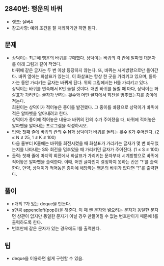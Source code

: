 <h2>2840번: 행운의 바퀴</h2>
<ul>
  <li>랭크: 실버4</li>
  <li>참고사항: 예외 조건을 잘 처리하기만 하면 된다.</li>
</ul>
<h2>문제</h2>
<ul>
  <li>상덕이는 최근에 행운의 바퀴를 구매했다. 상덕이는 바퀴의 각 칸에 알파벳 대문자를 아래 그림과 같이 적었다.<br>
    바퀴에 같은 글자는 두 번 이상 등장하지 않는다. 또, 바퀴는 시계방향으로만 돌아간다. 바퀴 옆에는 화살표가 있는데, 이 화살표는 항상 한 곳을 가리키고 있으며, 돌아가는 동안 가리키는 글자는 바뀌게 된다. 위의 그림에서는 H를 가리키고 있다.<br>
    상덕이는 바퀴를 연속해서 K번 돌릴 것이다. 매번 바퀴를 돌릴 때 마다, 상덕이는 화살표가 가리키는 글자가 변하는 횟수와 어떤 글자에서 회전을 멈추었는지를 종이에 적는다.<br>
    희원이는 상덕이가 적어놓은 종이를 발견했다. 그 종이를 바탕으로 상덕이가 바퀴에 적은 알파벳을 알아내려고 한다.<br>
    상덕이가 종이에 적어놓은 내용과 바퀴의 칸의 수가 주어졌을 때, 바퀴에 적어놓은 알파벳을 알아내는 프로그램을 작성하시오.</li>
  <li>입력: 첫째 줄에 바퀴의 칸의 수 N과 상덕이가 바퀴를 돌리는 횟수 K가 주어진다. (2 ≤ N ≤ 25, 1 ≤ K ≤ 100)<br>
    다음 줄부터 K줄에는 바퀴를 회전시켰을 때 화살표가 가리키는 글자가 몇 번 바뀌었는지를 나타내는 S와 회전을 멈추었을 때 가리키던 글자가 주어진다. (1 ≤ S ≤ 100)</li>
  <li>출력: 첫째 줄에 마지막 회전에서 화살표가 가리키는 문자부터 시계방향으로 바퀴에 적어놓은 알파벳을 출력한다. 이때, 어떤 글자인지 결정하지 못하는 칸은 '?'를 출력한다. 만약, 상덕이가 적어놓은 종이에 해당하는 행운의 바퀴가 없다면 "!"를 출력한다. </li>
</ul>
<h2>풀이</h2>
<ul>
  <li>n개의 ?가 있는 deque을 만든다.</li>
  <li>s만큼 appendleft(pop())을 해준다. 이 때 뺀 문자와 넣으려는 문자가 동일한 문자면 상관이 없지만 동일한 문자가 아닐 경우 만들어질 수 없는 번호판이기 때문에 !를 출력하도록 한다.</li>
  <li>번호판에 같은 문자가 있는 경우에도 !를 출력한다.</li>
</ul>
<h2>팁</h2>
<ul>
  <li>deque을 이용하면 쉽게 구현할 수 있음.</li>
</ul>
